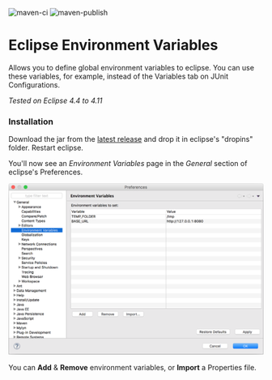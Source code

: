 ![maven-ci](https://github.com/JorisAerts/Eclipse-Environment-Variables/workflows/maven-ci/badge.svg)  ![maven-publish](https://github.com/JorisAerts/Eclipse-Environment-Variables/workflows/maven-publish/badge.svg)


# Eclipse Environment Variables
Allows you to define global environment variables to eclipse. You can use these variables, for example, instead of the Variables tab on JUnit Configurations.

_Tested on Eclipse 4.4 to 4.11_


### Installation
Download the jar from the [latest release](https://github.com/JorisAerts/Eclipse-Environment-Variables/releases/latest) and drop it in eclipse's "dropins" folder. Restart eclipse.

You'll now see an _Environment Variables_ page in the _General_ section of eclipse's Preferences.

![alt text](https://raw.githubusercontent.com/JorisAerts/Eclipse-Environment-Variables/gh-pages/images/PreferencePage.png "Preference Page")

You can **Add** & **Remove** environment variables, or **Import** a Properties file.
